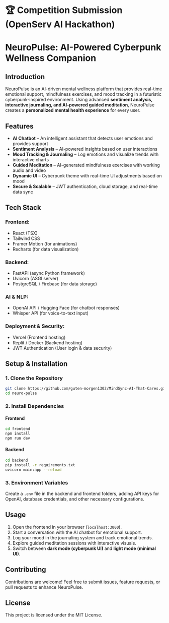 # 🏆 Competition Submission (OpenServ AI Hackathon)

# NeuroPulse: AI-Powered Cyberpunk Wellness Companion

## Introduction
NeuroPulse is an AI-driven mental wellness platform that provides real-time emotional support, mindfulness exercises, and mood tracking in a futuristic cyberpunk-inspired environment. Using advanced **sentiment analysis, interactive journaling, and AI-powered guided meditation**, NeuroPulse creates a **personalized mental health experience** for every user.

## Features
- **AI Chatbot** – An intelligent assistant that detects user emotions and provides support
- **Sentiment Analysis** – AI-powered insights based on user interactions
- **Mood Tracking & Journaling** – Log emotions and visualize trends with interactive charts
- **Guided Meditation** – AI-generated mindfulness exercises with working audio and video
- **Dynamic UI** – Cyberpunk theme with real-time UI adjustments based on mood
- **Secure & Scalable** – JWT authentication, cloud storage, and real-time data sync

## Tech Stack
### Frontend:
- React (TSX)
- Tailwind CSS
- Framer Motion (for animations)
- Recharts (for data visualization)

### Backend:
- FastAPI (async Python framework)
- Uvicorn (ASGI server)
- PostgreSQL / Firebase (for data storage)

### AI & NLP:
- OpenAI API / Hugging Face (for chatbot responses)
- Whisper API (for voice-to-text input)

### Deployment & Security:
- Vercel (Frontend hosting)
- Replit / Docker (Backend hosting)
- JWT Authentication (User login & data security)

## Setup & Installation

### 1. Clone the Repository
```bash
git clone https://github.com/guten-morgen1302/MindSync-AI-That-Cares.git
cd neuro-pulse
```

### 2. Install Dependencies
#### Frontend
```bash
cd frontend
npm install
npm run dev
```

#### Backend
```bash
cd backend
pip install -r requirements.txt
uvicorn main:app --reload
```

### 3. Environment Variables
Create a `.env` file in the backend and frontend folders, adding API keys for OpenAI, database credentials, and other necessary configurations.

## Usage
1. Open the frontend in your browser (`localhost:3000`).
2. Start a conversation with the AI chatbot for emotional support.
3. Log your mood in the journaling system and track emotional trends.
4. Explore guided meditation sessions with interactive visuals.
5. Switch between **dark mode (cyberpunk UI)** and **light mode (minimal UI)**.

## Contributing
Contributions are welcome! Feel free to submit issues, feature requests, or pull requests to enhance NeuroPulse.

## License
This project is licensed under the MIT License.

